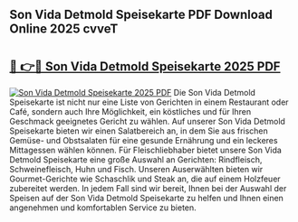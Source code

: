 ## Son Vida Detmold Speisekarte PDF Download Online 2025 cvveT

# <h2><a href="http://gc9hxw.nevu.top/?p=Son+Vida+Detmold+Speisekarte">🔗 👉🔴 Son Vida Detmold Speisekarte 2025 PDF</a></h2>

[![Son Vida Detmold Speisekarte 2025 PDF](https://i.imgur.com/dBaPXMq.png)](http://gc9hxw.nevu.top/?p=Son+Vida+Detmold+Speisekarte)
Die Son Vida Detmold Speisekarte ist nicht nur eine Liste von Gerichten in einem Restaurant oder Café, sondern auch Ihre Möglichkeit, ein köstliches und für Ihren Geschmack geeignetes Gericht zu wählen. Auf unserer Son Vida Detmold Speisekarte bieten wir einen Salatbereich an, in dem Sie aus frischen Gemüse- und Obstsalaten für eine gesunde Ernährung und ein leckeres Mittagessen wählen können. Für Fleischliebhaber bietet unsere Son Vida Detmold Speisekarte eine große Auswahl an Gerichten: Rindfleisch, Schweinefleisch, Huhn und Fisch. Unseren Auserwählten bieten wir Gourmet-Gerichte wie Schaschlik und Steak an, die auf einem Holzfeuer zubereitet werden. In jedem Fall sind wir bereit, Ihnen bei der Auswahl der Speisen auf der Son Vida Detmold Speisekarte zu helfen und Ihnen einen angenehmen und komfortablen Service zu bieten.
